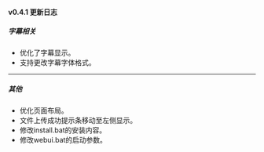 #### v0.4.1 更新日志

##### 字幕相关
- 优化了字幕显示。
- 支持更改字幕字体格式。

---

##### 其他
- 优化页面布局。
- 文件上传成功提示条移动至左侧显示。
- 修改install.bat的安装内容。
- 修改webui.bat的启动参数。